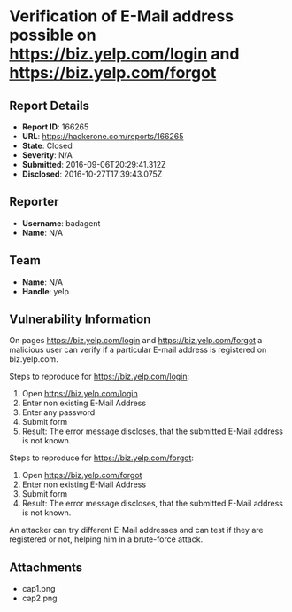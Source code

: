 # Verification of E-Mail address possible on https://biz.yelp.com/login and https://biz.yelp.com/forgot

## Report Details
- **Report ID**: 166265
- **URL**: https://hackerone.com/reports/166265
- **State**: Closed
- **Severity**: N/A
- **Submitted**: 2016-09-06T20:29:41.312Z
- **Disclosed**: 2016-10-27T17:39:43.075Z

## Reporter
- **Username**: badagent
- **Name**: N/A

## Team
- **Name**: N/A
- **Handle**: yelp

## Vulnerability Information
On pages https://biz.yelp.com/login and https://biz.yelp.com/forgot a malicious user can verify if a particular E-mail address is registered on biz.yelp.com.

Steps to reproduce for https://biz.yelp.com/login:
1. Open https://biz.yelp.com/login
2. Enter non existing E-Mail Address
3. Enter any password
4. Submit form
5. Result: The error message discloses, that the submitted E-Mail address is not known. 

Steps to reproduce for https://biz.yelp.com/forgot:
1. Open https://biz.yelp.com/forgot
2. Enter non existing E-Mail Address
4. Submit form
5. Result: The error message discloses, that the submitted E-Mail address is not known. 

An attacker can try different E-Mail addresses and can test if they are registered or not, helping him in a brute-force attack.

## Attachments
- cap1.png
- cap2.png
